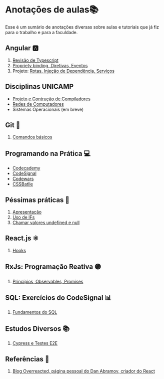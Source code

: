 ﻿# Anotações de aulas📚
Esse é um sumário de anotações diversas sobre aulas e tutoriais que já fiz para o trabalho e para a faculdade. 

## Angular 🅰️	
 
 1. [Revisão de Typescript](https://github.com/NatSatie/notasDeAula/blob/main/angular/angular_part1.md)
 2. [Propriety binding, Diretivas, Eventos](https://github.com/NatSatie/notasDeAula/blob/main/angular/angular_part2.md)
 3. Projeto: [Rotas, Injeção de Dependência, Serviços](https://github.com/NatSatie/notasDeAula/blob/main/angular/angular_part3.md)

## Disciplinas UNICAMP

 - [Projeto e Contrução de Compiladores](https://github.com/NatSatie/StudyNotes/blob/main/compilers/Apresentacao.md)
 - [Redes de Computadores](https://github.com/NatSatie/StudyNotes/blob/main/redes/Apresentacao.md)
 - Sistemas Operacionais (em breve)

## Git 🐙
 
 1. [Comandos básicos](https://github.com/NatSatie/notasDeAula/blob/main/git.md)

## Programando na Prática 💻

 - [Codecademy](https://www.codecademy.com/)
 - [CodeSignal](https://app.codesignal.com/arcade)
 - [Codewars](https://www.codewars.com/)
 - [CSSBatlle](https://cssbattle.dev/)

## Péssimas práticas 🙋
 
 1. [Apresentação](https://github.com/NatSatie/TechNotes/blob/main/badPractises/summary.md)
 2. [Uso de IFs](https://github.com/NatSatie/TechNotes/blob/main/badPractises/part1.md)
 3. [Chamar valores undefined e null](https://github.com/NatSatie/TechNotes/blob/main/badPractises/part2.md)
 
## React.js ⚛️
 
 1. [Hooks](https://github.com/NatSatie/notasDeAula/blob/main/react/hooks.md)

## RxJs: Programação Reativa 🟣
  
 1. [Princípios, Observables, Promises](https://github.com/NatSatie/notasDeAula/blob/main/RxJS.md)
 
## SQL: Exercícios do CodeSignal 📊

 1. [Fundamentos do SQL](https://github.com/NatSatie/StudyNotes/blob/main/sql/part1.md)

## Estudos Diversos 📚

 1. [Cypress e Testes E2E](https://github.com/NatSatie/StudyNotes/blob/main/testsE2E.md)

## Referências 🔖

 1. [Blog Overreacted, página pessoal do Dan Abramov, criador do React](https://overreacted.io/)

